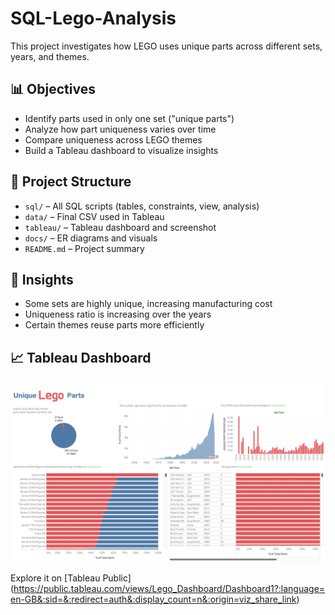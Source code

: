 # SQL-Lego-Analysis
This project investigates how LEGO uses unique parts across different sets, years, and themes.
## 📊 Objectives

- Identify parts used in only one set ("unique parts")
- Analyze how part uniqueness varies over time
- Compare uniqueness across LEGO themes
- Build a Tableau dashboard to visualize insights

## 📂 Project Structure

- `sql/` – All SQL scripts (tables, constraints, view, analysis)
- `data/` – Final CSV used in Tableau
- `tableau/` – Tableau dashboard and screenshot
- `docs/` – ER diagrams and visuals
- `README.md` – Project summary

## 🧠 Insights

- Some sets are highly unique, increasing manufacturing cost
- Uniqueness ratio is increasing over the years
- Certain themes reuse parts more efficiently

## 📈 Tableau Dashboard

![Dashboard Screenshot](tableau/Dashboard_Screenshot.png)

Explore it on [Tableau Public] (https://public.tableau.com/views/Lego_Dashboard/Dashboard1?:language=en-GB&:sid=&:redirect=auth&:display_count=n&:origin=viz_share_link) 
